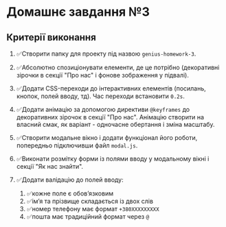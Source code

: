 # Домашнє завдання №3

## Критерії виконання

1. ✅Створити папку для проекту під назвою `genius-homework-3`.
2. ✅Абсолютно спозиціонувати елементи, де це потрібно (декоративні зірочки в секції "Про нас" і фонове зображення у підвалі).
3. ✅Додати CSS-переходи до інтерактивних елементів (посилань, кнопок, полей вводу, тд). Час переходи встановити `0.2s`.
4. ✅Додати анімацію за допомогою директиви `@keyframes` до декоративних зірочок в секції "Про нас". Анімацію створити на власний смак, як варіант - одночасне обертання і зміна масштабу.
5. ✅Створити модальне вікно і додати функціонал його роботи, попередньо підключивши файл `modal.js`.
6. ✅Виконати розмітку форми із полями вводу у модальному вікні і секції "Як нас знайти".
7. ✅Додати валідацію до полей вводу:

   1. ✅кожне поле є обовʼязковим
   2. ✅імʼя та прізвище складається із двох слів
   3. ✅номер телефону має формат `+380ХХХХХХХХХ`
   4. ✅пошта має традиційний формат через `@`
